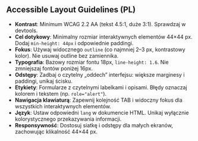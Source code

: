 ## Accessible Layout Guidelines (PL)

- **Kontrast**: Minimum WCAG 2.2 AA (tekst 4.5:1, duże 3:1). Sprawdzaj w devtools.
- **Cel dotykowy**: Minimalny rozmiar interaktywnych elementów 44×44 px. Dodaj `min-height: 44px` i odpowiednie paddingi.
- **Fokus**: Używaj widocznego `outline` (co najmniej 2–3 px, kontrastowy kolor). Nie usuwaj outline bez zamiennika.
- **Typografia**: Bazowy rozmiar fontu 18px, `line-height: 1.6`. Nie zmniejszaj fontów poniżej 16px.
- **Odstępy**: Zadbaj o czytelny „oddech” interfejsu: większe marginesy i paddingi, unikaj ścisku.
- **Etykiety**: Formularze z czytelnymi labelkami i opisami. Błędy oznaczaj kolorem i tekstem (np. `role="alert"`).
- **Nawigacja klawiaturą**: Zapewnij kolejność TAB i widoczny fokus dla wszystkich interaktywnych elementów.
- **Język**: Ustaw odpowiedni `lang` w dokumencie HTML. Unikaj wyłącznie kolorystycznego przekazywania informacji.
- **Responsywność**: Dostosuj siatkę i odstępy dla małych ekranów, zachowując klikalność 44×44 px.




